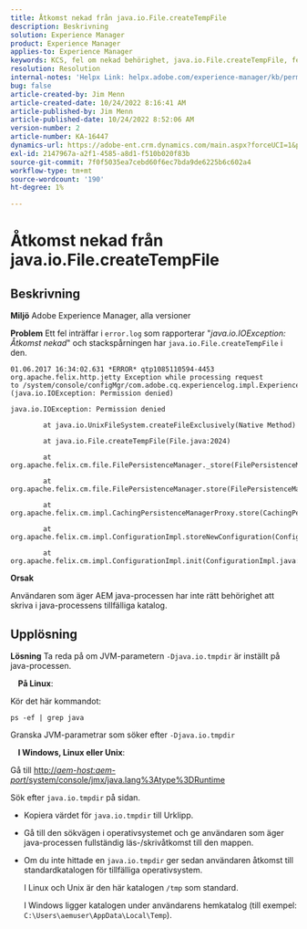 ```yaml
---
title: Åtkomst nekad från java.io.File.createTempFile
description: Beskrivning
solution: Experience Manager
product: Experience Manager
applies-to: Experience Manager
keywords: KCS, fel om nekad behörighet, java.io.File.createTempFile, felsökning, Adobe Experience Manager
resolution: Resolution
internal-notes: 'Helpx Link: helpx.adobe.com/experience-manager/kb/permission_denied_error_from_java_io_file.html'
bug: false
article-created-by: Jim Menn
article-created-date: 10/24/2022 8:16:41 AM
article-published-by: Jim Menn
article-published-date: 10/24/2022 8:52:06 AM
version-number: 2
article-number: KA-16447
dynamics-url: https://adobe-ent.crm.dynamics.com/main.aspx?forceUCI=1&pagetype=entityrecord&etn=knowledgearticle&id=6bab172c-7453-ed11-bba2-6045bd0065f9
exl-id: 2147967a-a2f1-4585-a8d1-f510b020f83b
source-git-commit: 7f0f5035ea7cebd60f6ec7bda9de6225b6c602a4
workflow-type: tm+mt
source-wordcount: '190'
ht-degree: 1%

---
```


# Åtkomst nekad från java.io.File.createTempFile

## Beskrivning


<b>Miljö</b>
Adobe Experience Manager, alla versioner

<b>Problem</b>
Ett fel inträffar i `error.log` som rapporterar &quot;*java.io.IOException: Åtkomst nekad*&quot; och stackspårningen har `java.io.File.createTempFile` i den.


```
01.06.2017 16:34:02.631 *ERROR* qtp1085110594-4453 org.apache.felix.http.jetty Exception while processing request to /system/console/configMgr/com.adobe.cq.experiencelog.impl.ExperienceLogConfigServlet (java.io.IOException: Permission denied)

java.io.IOException: Permission denied

        at java.io.UnixFileSystem.createFileExclusively(Native Method)

        at java.io.File.createTempFile(File.java:2024)

        at org.apache.felix.cm.file.FilePersistenceManager._store(FilePersistenceManager.java:699)

        at org.apache.felix.cm.file.FilePersistenceManager.store(FilePersistenceManager.java:660)

        at org.apache.felix.cm.impl.CachingPersistenceManagerProxy.store(CachingPersistenceManagerProxy.java:242)

        at org.apache.felix.cm.impl.ConfigurationImpl.storeNewConfiguration(ConfigurationImpl.java:462)

        at org.apache.felix.cm.impl.ConfigurationImpl.init(ConfigurationImpl.java:183)
```


<b>Orsak</b>

Användaren som äger AEM java-processen har inte rätt behörighet att skriva i java-processens tillfälliga katalog.




## Upplösning


<b>Lösning</b>
Ta reda på om JVM-parametern `-Djava.io.tmpdir` är inställt på java-processen.

<b>    På Linux</b>:

Kör det här kommandot:


```
ps -ef | grep java
```


Granska JVM-parametrar som söker efter `-Djava.io.tmpdir`

<b>    I Windows, Linux eller Unix</b>:

Gå till [http://*aem-host:aem-port*/system/console/jmx/java.lang%3Atype%3DRuntime](http://aem-host:aem-port/system/console/jmx/java.lang%3Atype%3DRuntime)

Sök efter `java.io.tmpdir` på sidan.

- Kopiera värdet för `java.io.tmpdir` till Urklipp.
- Gå till den sökvägen i operativsystemet och ge användaren som äger java-processen fullständig läs-/skrivåtkomst till den mappen.
- Om du inte hittade en `java.io.tmpdir` ger sedan användaren åtkomst till standardkatalogen för tillfälliga operativsystem.

   I Linux och Unix är den här katalogen `/tmp` som standard.

   I Windows ligger katalogen under användarens hemkatalog (till exempel: `C:\Users\aemuser\AppData\Local\Temp`).
